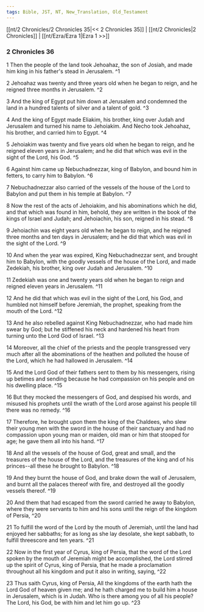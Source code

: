 ```yaml
---
tags: Bible, JST, NT, New_Translation, Old_Testament
---
```


[[nt/2 Chronicles/2 Chronicles 35|<< 2 Chronicles 35]] | [[nt/2 Chronicles|2 Chronicles]] | [[nt/Ezra/Ezra 1|Ezra 1 >>]]

### 2 Chronicles 36

1 Then the people of the land took Jehoahaz, the son of Josiah, and made him king in his father\'s stead in Jerusalem.  ^1

2 Jehoahaz was twenty and three years old when he began to reign, and he reigned three months in Jerusalem.  ^2

3 And the king of Egypt put him down at Jerusalem and condemned the land in a hundred talents of silver and a talent of gold.  ^3

4 And the king of Egypt made Eliakim, his brother, king over Judah and Jerusalem and turned his name to Jehoiakim. And Necho took Jehoahaz, his brother, and carried him to Egypt.  ^4

5 Jehoiakim was twenty and five years old when he began to reign, and he reigned eleven years in Jerusalem; and he did that which was evil in the sight of the Lord, his God.  ^5

6 Against him came up Nebuchadnezzar, king of Babylon, and bound him in fetters, to carry him to Babylon.  ^6

7 Nebuchadnezzar also carried of the vessels of the house of the Lord to Babylon and put them in his temple at Babylon.  ^7

8 Now the rest of the acts of Jehoiakim, and his abominations which he did, and that which was found in him, behold, they are written in the book of the kings of Israel and Judah; and Jehoiachin, his son, reigned in his stead.  ^8

9 Jehoiachin was eight years old when he began to reign, and he reigned three months and ten days in Jerusalem; and he did that which was evil in the sight of the Lord.  ^9

10 And when the year was expired, King Nebuchadnezzar sent, and brought him to Babylon, with the goodly vessels of the house of the Lord, and made Zedekiah, his brother, king over Judah and Jerusalem.  ^10

11 Zedekiah was one and twenty years old when he began to reign and reigned eleven years in Jerusalem.  ^11

12 And he did that which was evil in the sight of the Lord, his God, and humbled not himself before Jeremiah, the prophet, speaking from the mouth of the Lord.  ^12

13 And he also rebelled against King Nebuchadnezzar, who had made him swear by God; but he stiffened his neck and hardened his heart from turning unto the Lord God of Israel.  ^13

14 Moreover, all the chief of the priests and the people transgressed very much after all the abominations of the heathen and polluted the house of the Lord, which he had hallowed in Jerusalem.  ^14

15 And the Lord God of their fathers sent to them by his messengers, rising up betimes and sending because he had compassion on his people and on his dwelling place.  ^15

16 But they mocked the messengers of God, and despised his words, and misused his prophets until the wrath of the Lord arose against his people till there was no remedy.  ^16

17 Therefore, he brought upon them the king of the Chaldees, who slew their young men with the sword in the house of their sanctuary and had no compassion upon young man or maiden, old man or him that stooped for age; he gave them all into his hand.  ^17

18 And all the vessels of the house of God, great and small, and the treasures of the house of the Lord, and the treasures of the king and of his princes\--all these he brought to Babylon.  ^18

19 And they burnt the house of God, and brake down the wall of Jerusalem, and burnt all the palaces thereof with fire, and destroyed all the goodly vessels thereof.  ^19

20 And them that had escaped from the sword carried he away to Babylon, where they were servants to him and his sons until the reign of the kingdom of Persia,  ^20

21 To fulfill the word of the Lord by the mouth of Jeremiah, until the land had enjoyed her sabbaths; for as long as she lay desolate, she kept sabbath, to fulfill threescore and ten years.  ^21

22 Now in the first year of Cyrus, king of Persia, that the word of the Lord spoken by the mouth of Jeremiah might be accomplished, the Lord stirred up the spirit of Cyrus, king of Persia, that he made a proclamation throughout all his kingdom and put it also in writing, saying,  ^22

23 Thus saith Cyrus, king of Persia, All the kingdoms of the earth hath the Lord God of heaven given me; and he hath charged me to build him a house in Jerusalem, which is in Judah. Who is there among you of all his people? The Lord, his God, be with him and let him go up.  ^23

 
